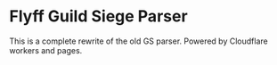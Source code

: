 # Flyff Guild Siege Parser

This is a complete rewrite of the old GS parser. Powered by Cloudflare workers and pages.
